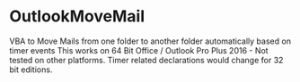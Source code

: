 # OutlookMoveMail
VBA to Move Mails from one folder to another folder automatically based on timer events
This works on 64 Bit Office / Outlook Pro Plus 2016 - Not tested on other platforms. 
Timer related declarations would change for 32 bit editions.
